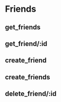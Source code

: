 # Friends

## get_friends

## get_friend/:id

## create_friend

## create_friends

## delete_friend/:id

